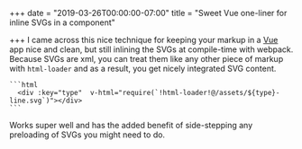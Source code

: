 +++
date = "2019-03-26T00:00:00-07:00"
title = "Sweet Vue one-liner for inline SVGs in a component"

+++
I came across this nice technique for keeping your markup in a [Vue]( "https://vuejs.org/") app nice and clean, but still inlining the SVGs at compile-time with webpack. Because SVGs are xml, you can treat them like any other piece of markup with `html-loader` and as a result, you get nicely integrated SVG content.

    ```html
      <div :key="type"  v-html="require(`!html-loader!@/assets/${type}-line.svg`)"></div>
    ```

Works super well and has the added benefit of side-stepping any preloading of SVGs you might need to do.